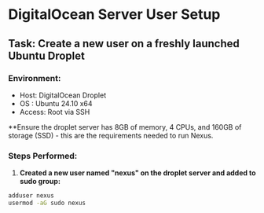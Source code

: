 # DigitalOcean Server User Setup

## Task: Create a new user on a freshly launched Ubuntu Droplet

### Environment:
- Host: DigitalOcean Droplet
- OS : Ubuntu 24.10 x64
- Access: Root via SSH

**Ensure the droplet server has 8GB of memory, 4 CPUs, and 160GB of storage (SSD) - this are the requirements needed to run Nexus.

### Steps Performed:

1. **Created a new user named "nexus" on the droplet server and added to sudo group:**

```bash
adduser nexus
usermod -aG sudo nexus
```
